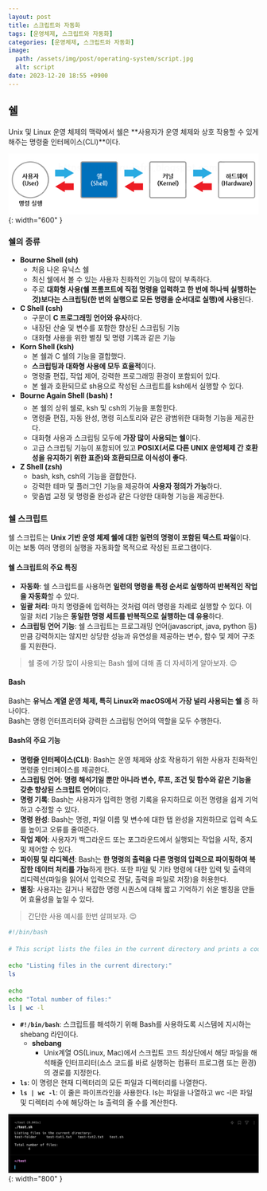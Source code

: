```yaml
---
layout: post
title: 스크립트와 자동화
tags: [운영체제, 스크립트와 자동화]
categories: [운영체제, 스크립트와 자동화]
image:
  path: /assets/img/post/operating-system/script.jpg
  alt: script
date: 2023-12-20 18:55 +0900
---
```


## 쉘

Unix 및 Linux 운영 체제의 맥락에서 쉘은 **사용자가 운영 체제와 상호 작용할 수 있게 해주는 명령줄 인터페이스(CLI)**이다. <br>

![shell](/assets/img/post/operating-system/shell.png){: width="600" }

### 쉘의 종류

- **Bourne Shell (sh)**
  - 처음 나온 유닉스 쉘
  - 최신 쉘에서 볼 수 있는 사용자 친화적인 기능이 많이 부족하다.
  - 주로 **대화형 사용(쉘 프롬프트에 직접 명령을 입력하고 한 번에 하나씩 실행하는 것)보다는 스크립팅(한 번의 실행으로 모든 명령을 순서대로 실행)에 사용**된다.
- **C Shell (csh)**
  - 구문이 **C 프로그래밍 언어와 유사**하다.
  - 내장된 산술 및 변수를 포함한 향상된 스크립팅 기능
  - 대화형 사용을 위한 별칭 및 명령 기록과 같은 기능
- **Korn Shell (ksh)**
  - 본 쉘과 C 쉘의 기능을 결합했다.
  - **스크립팅과 대화형 사용에 모두 효율적**이다.
  - 명령줄 편집, 작업 제어, 강력한 프로그래밍 환경이 포함되어 있다.
  - 본 쉘과 호환되므로 sh용으로 작성된 스크립트를 ksh에서 실행할 수 있다.
- **Bourne Again Shell (bash)** ❗️
  - 본 쉘의 상위 쉘로, ksh 및 csh의 기능을 포함한다.
  - 명령줄 편집, 자동 완성, 명령 히스토리와 같은 광범위한 대화형 기능을 제공한다.
  - 대화형 사용과 스크립팅 모두에 **가장 많이 사용되는 쉘**이다.
  - 고급 스크립팅 기능이 포함되어 있고 **POSIX(서로 다른 UNIX 운영체제 간 호환성을 유지하기 위한 표준)와 호환되므로 이식성이 좋다**.
- **Z Shell (zsh)**
  - bash, ksh, csh의 기능을 결합한다.
  - 강력한 테마 및 플러그인 기능을 제공하여 **사용자 정의가 가능**하다.
  - 맞춤법 교정 및 명령줄 완성과 같은 다양한 대화형 기능을 제공한다.

### 쉘 스크립트

쉘 스크립트는 **Unix 기반 운영 체제 쉘에 대한 일련의 명령이 포함된 텍스트 파일**이다. <br>
이는 보통 여러 명령의 실행을 자동화할 목적으로 작성된 프로그램이다.

#### 쉘 스크립트의 주요 특징

- **자동화**: 쉘 스크립트를 사용하면 **일련의 명령을 특정 순서로 실행하여 반복적인 작업을 자동화**할 수 있다.
- **일괄 처리**: 마치 명령줄에 입력하는 것처럼 여러 명령을 차례로 실행할 수 있다. 이 일괄 처리 기능은 **동일한 명령 세트를 반복적으로 실행하는 데 유용**하다.
- **스크립팅 언어 기능**: 쉘 스크립트는 프로그래밍 언어(javascript, java, python 등)만큼 강력하지는 않지만 상당한 성능과 유연성을 제공하는 변수, 함수 및 제어 구조를 지원한다.

> 쉘 중에 가장 많이 사용되는 Bash 쉘에 대해 좀 더 자세하게 알아보자. 😉

#### Bash

Bash는 **유닉스 계열 운영 체제, 특히 Linux와 macOS에서 가장 널리 사용되는 쉘** 중 하나이다. <br>
Bash는 명령 인터프리터와 강력한 스크립팅 언어의 역할을 모두 수행한다.

#### Bash의 주요 기능

- **명령줄 인터페이스(CLI)**: Bash는 운영 체제와 상호 작용하기 위한 사용자 친화적인 명령줄 인터페이스를 제공한다.
- **스크립팅 언어**: **명령 해석기일 뿐만 아니라 변수, 루프, 조건 및 함수와 같은 기능을 갖춘 향상된 스크립트 언어**이다.
- **명령 기록**: Bash는 사용자가 입력한 명령 기록을 유지하므로 이전 명령을 쉽게 기억하고 수정할 수 있다.
- **명령 완성**: Bash는 명령, 파일 이름 및 변수에 대한 탭 완성을 지원하므로 입력 속도를 높이고 오류를 줄여준다.
- **작업 제어**: 사용자가 백그라운드 또는 포그라운드에서 실행되는 작업을 시작, 중지 및 제어할 수 있다.
- **파이핑 및 리디렉션**: Bash는 **한 명령의 출력을 다른 명령의 입력으로 파이핑하여 복잡한 데이터 처리를 가능**하게 한다. 또한 파일 및 기타 명령에 대한 입력 및 출력의 리디렉션(파일을 읽어서 입력으로 전달, 출력을 파일로 저장)을 허용한다.
- **별칭**: 사용자는 길거나 복잡한 명령 시퀀스에 대해 짧고 기억하기 쉬운 별칭을 만들어 효율성을 높일 수 있다.

> 간단한 사용 예시를 한번 살펴보자. 😉

```bash
#!/bin/bash

# This script lists the files in the current directory and prints a count

echo "Listing files in the current directory:"
ls

echo
echo "Total number of files:"
ls | wc -l
```

- **`#!/bin/bash`**: 스크립트를 해석하기 위해 Bash를 사용하도록 시스템에 지시하는 shebang 라인이다.
  - **shebang**
    - Unix계열 OS(Linux, Mac)에서 스크립트 코드 최상단에서 해당 파일을 해석해줄 인터프리터(소스 코드를 바로 실행하는 컴퓨터 프로그램 또는 환경)의 경로를 지정한다.
- **`ls`**: 이 명령은 현재 디렉터리의 모든 파일과 디렉터리를 나열한다.
- **`ls | wc -l`**: 이 줄은 파이프라인을 사용한다. ls는 파일을 나열하고 wc -l은 파일 및 디렉터리 수에 해당하는 ls 출력의 줄 수를 계산한다.

![bash-test](/assets/img/post/operating-system/bash-test.png){: width="800" }
